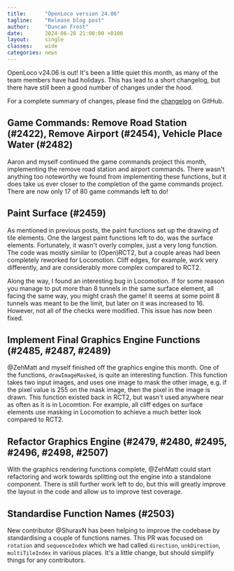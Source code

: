 ```yaml
---
title:      "OpenLoco version 24.06"
tagline:    "Release blog post"
author:     "Duncan Frost"
date:       2024-06-28 21:00:00 +0100
layout:     single
classes:    wide
categories: news
---
```


OpenLoco v24.06 is out! It's been a little quiet this month, as many of the team members have had holidays.
This has lead to a short changelog, but there have still been a good number of changes under the hood.

For a complete summary of changes, please find the
[changelog](https://github.com/OpenLoco/OpenLoco/releases/tag/v24.06) on GitHub.

## Game Commands: Remove Road Station (#2422), Remove Airport (#2454), Vehicle Place Water (#2482)

Aaron and myself continued the game commands project this month, implementing the remove road station and
airport commands. There wasn't anything too noteworthy we found from implementing these functions, but it
does take us ever closer to the completion of the game commands project. There are now only 17 of 80
game commands left to do!

## Paint Surface (#2459)

As mentioned in previous posts, the paint functions set up the drawing of tile elements. One the largest paint
functions left to do, was the surface elements. Fortunately, it wasn't overly complex, just a very long function.
The code was mostly similar to (Open)RCT2, but a couple areas had been completely reworked for Locomotion.
Cliff edges, for example, work very differently, and are considerably more complex compared to RCT2.

Along the way, I found an interesting bug in Locomotion. If for some reason you manage to put more than 8 tunnels
in the same surface element, all facing the same way, you might crash the game! It seems at some point 8 tunnels
was meant to be the limit, but later on it was increased to 16. However, not all of the checks were modified.
This issue has now been fixed.

## Implement Final Graphics Engine Functions (#2485, #2487, #2489)

@ZehMatt and myself finished off the graphics engine this month. One of the functions, `drawImageMasked`,
is quite an interesting function. This function takes two input images, and uses one image to mask the other image,
e.g. if the pixel value is 255 on the mask image, then the pixel in the image is drawn.
This function existed back in RCT2, but wasn't used anywhere near as often as it is in Locomtion.
For example, all cliff edges on surface elements use masking in Locomotion to achieve a much better look
compared to RCT2.

## Refactor Graphics Engine (#2479, #2480, #2495, #2496, #2498, #2507)

With the graphics rendering functions complete, @ZehMatt could start refactoring and work towards splitting out
the engine into a standalone component. There is still further work left to do, but this will greatly improve
the layout in the code and allow us to improve test coverage.

## Standardise Function Names (#2503)

New contributor @ShuraxN has been helping to improve the codebase by standardising a couple of functions names.
This PR was focused on `rotation` and `sequenceIndex` which we had called `direction`, `unkDirection`,
`multiTileIndex` in various places. It's a little change, but should simplify things for any contributors.
